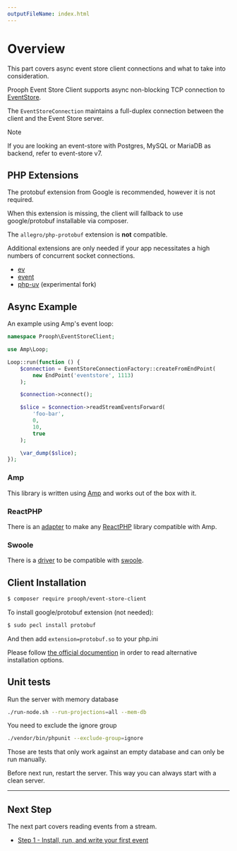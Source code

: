 ```yaml
---
outputFileName: index.html
---
```


# Overview

This part covers async event store client connections and what to take into consideration.

Prooph Event Store Client supports async non-blocking TCP connection to [EventStore](http://eventstore.org/).

The `EventStoreConnection` maintains a full-duplex connection between the client and the Event Store server.

> [!NOTE]
> If you are looking an event-store with Postgres, MySQL or MariaDB as backend, refer to event-store v7.

## PHP Extensions

The protobuf extension from Google is recommended, however it is not required.

When this extension is missing, the client will fallback to use google/protobuf installable via composer.

The `allegro/php-protobuf` extension is **not** compatible.

Additional extensions are only needed if your app necessitates a high numbers of concurrent socket connections.

- [ev](https://pecl.php.net/package/ev)
- [event](https://pecl.php.net/package/event)
- [php-uv](https://github.com/bwoebi/php-uv) (experimental fork)

## Async Example

An example using Amp's event loop:

```php
namespace Prooph\EventStoreClient;

use Amp\Loop;

Loop::run(function () {
    $connection = EventStoreConnectionFactory::createFromEndPoint(
        new EndPoint('eventstore', 1113)
    );

    $connection->connect();

    $slice = $connection->readStreamEventsForward(
        'foo-bar',
        0,
        10,
        true
    );

    \var_dump($slice);
});
```

### Amp 

This library is written using [Amp](https://github.com/amphp/amp/) and works out of the box with it.

### ReactPHP

There is an [adapter](https://github.com/amphp/react-adapter) to make any [ReactPHP](https://github.com/reactphp/react/) library compatible with Amp.

### Swoole

There is a [driver](https://github.com/swoole/library/blob/master/src/Swoole/Driver/Amp.php) to be compatible with [swoole](https://github.com/swoole/swoole-src).

## Client Installation

```bash
$ composer require prooph/event-store-client
```

To install google/protobuf extension (not needed):

```bash
$ sudo pecl install protobuf
```

And then add `extension=protobuf.so` to your php.ini

Please follow [the official documention](https://github.com/protocolbuffers/protobuf/tree/master/php#installation) in order to read alternative installation options.

## Unit tests

Run the server with memory database

```bash
./run-node.sh --run-projections=all --mem-db
```

You need to exclude the ignore group

```bash
./vendor/bin/phpunit --exclude-group=ignore
```

Those are tests that only work against an empty database and can only be run manually.

Before next run, restart the server. This way you can always start with a clean server.

* * *

## Next Step

The next part covers reading events from a stream.

-   [Step 1 - Install, run, and write your first event](~/getting-started/index.md)

